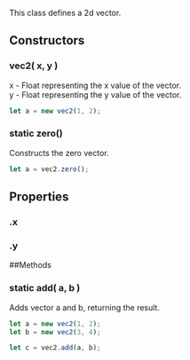 This class defines a 2d vector.

## Constructors

### vec2( x, y )
x - Float representing the x value of the vector.  
y - Float representing the y value of the vector.

```javascript
let a = new vec2(1, 2);
```

### static zero()
Constructs the zero vector.

```javascript
let a = vec2.zero();
```

## Properties
### .x
### .y

##Methods

### static add( a, b )
Adds vector a and b, returning the result.

```javascript
let a = new vec2(1, 2);
let b = new vec2(3, 4);

let c = vec2.add(a, b);
```
